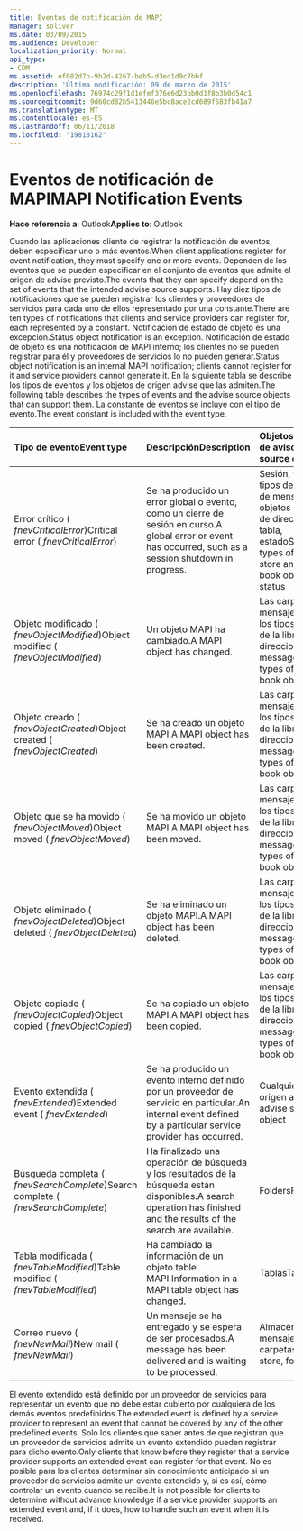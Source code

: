 ```yaml
---
title: Eventos de notificación de MAPI
manager: soliver
ms.date: 03/09/2015
ms.audience: Developer
localization_priority: Normal
api_type:
- COM
ms.assetid: ef082d7b-9b2d-4267-beb5-d3ed1d9c7bbf
description: 'Última modificación: 09 de marzo de 2015'
ms.openlocfilehash: 76974c29f1d1efef376e6d23bb0d1f8b3b0d54c1
ms.sourcegitcommit: 9d60cd82b5413446e5bc8ace2cd689f683fb41a7
ms.translationtype: MT
ms.contentlocale: es-ES
ms.lasthandoff: 06/11/2018
ms.locfileid: "19818162"
---
```

# <a name="mapi-notification-events"></a><span data-ttu-id="47df9-103">Eventos de notificación de MAPI</span><span class="sxs-lookup"><span data-stu-id="47df9-103">MAPI Notification Events</span></span>

  
  
<span data-ttu-id="47df9-104">**Hace referencia a**: Outlook</span><span class="sxs-lookup"><span data-stu-id="47df9-104">**Applies to**: Outlook</span></span> 
  
<span data-ttu-id="47df9-105">Cuando las aplicaciones cliente de registrar la notificación de eventos, deben especificar uno o más eventos.</span><span class="sxs-lookup"><span data-stu-id="47df9-105">When client applications register for event notification, they must specify one or more events.</span></span> <span data-ttu-id="47df9-106">Dependen de los eventos que se pueden especificar en el conjunto de eventos que admite el origen de advise previsto.</span><span class="sxs-lookup"><span data-stu-id="47df9-106">The events that they can specify depend on the set of events that the intended advise source supports.</span></span> <span data-ttu-id="47df9-107">Hay diez tipos de notificaciones que se pueden registrar los clientes y proveedores de servicios para cada uno de ellos representado por una constante.</span><span class="sxs-lookup"><span data-stu-id="47df9-107">There are ten types of notifications that clients and service providers can register for, each represented by a constant.</span></span> <span data-ttu-id="47df9-108">Notificación de estado de objeto es una excepción.</span><span class="sxs-lookup"><span data-stu-id="47df9-108">Status object notification is an exception.</span></span> <span data-ttu-id="47df9-109">Notificación de estado de objeto es una notificación de MAPI interno; los clientes no se pueden registrar para él y proveedores de servicios lo no pueden generar.</span><span class="sxs-lookup"><span data-stu-id="47df9-109">Status object notification is an internal MAPI notification; clients cannot register for it and service providers cannot generate it.</span></span> <span data-ttu-id="47df9-110">En la siguiente tabla se describe los tipos de eventos y los objetos de origen advise que las admiten.</span><span class="sxs-lookup"><span data-stu-id="47df9-110">The following table describes the types of events and the advise source objects that can support them.</span></span> <span data-ttu-id="47df9-111">La constante de eventos se incluye con el tipo de evento.</span><span class="sxs-lookup"><span data-stu-id="47df9-111">The event constant is included with the event type.</span></span>
  
|<span data-ttu-id="47df9-112">**Tipo de evento**</span><span class="sxs-lookup"><span data-stu-id="47df9-112">**Event type**</span></span>|<span data-ttu-id="47df9-113">**Descripción**</span><span class="sxs-lookup"><span data-stu-id="47df9-113">**Description**</span></span>|<span data-ttu-id="47df9-114">**Objetos de origen de aviso**</span><span class="sxs-lookup"><span data-stu-id="47df9-114">**Advise source objects**</span></span>|
|:-----|:-----|:-----|
|<span data-ttu-id="47df9-115">Error crítico ( _fnevCriticalError_)</span><span class="sxs-lookup"><span data-stu-id="47df9-115">Critical error ( _fnevCriticalError_)</span></span>  <br/> |<span data-ttu-id="47df9-116">Se ha producido un error global o evento, como un cierre de sesión en curso.</span><span class="sxs-lookup"><span data-stu-id="47df9-116">A global error or event has occurred, such as a session shutdown in progress.</span></span>  <br/> |<span data-ttu-id="47df9-117">Sesión, todos los tipos de almacén de mensajes y objetos de la libreta de direcciones, tabla, estado</span><span class="sxs-lookup"><span data-stu-id="47df9-117">Session, all types of message store and address book objects, table, status</span></span>  <br/> |
|<span data-ttu-id="47df9-118">Objeto modificado ( _fnevObjectModified_)</span><span class="sxs-lookup"><span data-stu-id="47df9-118">Object modified ( _fnevObjectModified_)</span></span>  <br/> |<span data-ttu-id="47df9-119">Un objeto MAPI ha cambiado.</span><span class="sxs-lookup"><span data-stu-id="47df9-119">A MAPI object has changed.</span></span>  <br/> |<span data-ttu-id="47df9-120">Las carpetas, los mensajes, todos los tipos de objetos de la libreta de direcciones</span><span class="sxs-lookup"><span data-stu-id="47df9-120">Folders, messages, all types of address book objects</span></span>  <br/> |
|<span data-ttu-id="47df9-121">Objeto creado ( _fnevObjectCreated_)</span><span class="sxs-lookup"><span data-stu-id="47df9-121">Object created ( _fnevObjectCreated_)</span></span>  <br/> |<span data-ttu-id="47df9-122">Se ha creado un objeto MAPI.</span><span class="sxs-lookup"><span data-stu-id="47df9-122">A MAPI object has been created.</span></span>  <br/> |<span data-ttu-id="47df9-123">Las carpetas, los mensajes, todos los tipos de objetos de la libreta de direcciones</span><span class="sxs-lookup"><span data-stu-id="47df9-123">Folders, messages, all types of address book objects</span></span>  <br/> |
|<span data-ttu-id="47df9-124">Objeto que se ha movido ( _fnevObjectMoved_)</span><span class="sxs-lookup"><span data-stu-id="47df9-124">Object moved ( _fnevObjectMoved_)</span></span>  <br/> |<span data-ttu-id="47df9-125">Se ha movido un objeto MAPI.</span><span class="sxs-lookup"><span data-stu-id="47df9-125">A MAPI object has been moved.</span></span>  <br/> |<span data-ttu-id="47df9-126">Las carpetas, los mensajes, todos los tipos de objetos de la libreta de direcciones</span><span class="sxs-lookup"><span data-stu-id="47df9-126">Folders, messages, all types of address book objects</span></span>  <br/> |
|<span data-ttu-id="47df9-127">Objeto eliminado ( _fnevObjectDeleted_)</span><span class="sxs-lookup"><span data-stu-id="47df9-127">Object deleted ( _fnevObjectDeleted_)</span></span>  <br/> |<span data-ttu-id="47df9-128">Se ha eliminado un objeto MAPI.</span><span class="sxs-lookup"><span data-stu-id="47df9-128">A MAPI object has been deleted.</span></span>  <br/> |<span data-ttu-id="47df9-129">Las carpetas, los mensajes, todos los tipos de objetos de la libreta de direcciones</span><span class="sxs-lookup"><span data-stu-id="47df9-129">Folders, messages, all types of address book objects</span></span>  <br/> |
|<span data-ttu-id="47df9-130">Objeto copiado ( _fnevObjectCopied_)</span><span class="sxs-lookup"><span data-stu-id="47df9-130">Object copied ( _fnevObjectCopied_)</span></span>  <br/> |<span data-ttu-id="47df9-131">Se ha copiado un objeto MAPI.</span><span class="sxs-lookup"><span data-stu-id="47df9-131">A MAPI object has been copied.</span></span>  <br/> |<span data-ttu-id="47df9-132">Las carpetas, los mensajes, todos los tipos de objetos de la libreta de direcciones</span><span class="sxs-lookup"><span data-stu-id="47df9-132">Folders, messages, all types of address book objects</span></span>  <br/> |
|<span data-ttu-id="47df9-133">Evento extendida ( _fnevExtended_)</span><span class="sxs-lookup"><span data-stu-id="47df9-133">Extended event ( _fnevExtended_)</span></span>  <br/> |<span data-ttu-id="47df9-134">Se ha producido un evento interno definido por un proveedor de servicio en particular.</span><span class="sxs-lookup"><span data-stu-id="47df9-134">An internal event defined by a particular service provider has occurred.</span></span>  <br/> |<span data-ttu-id="47df9-135">Cualquier objeto de origen advise</span><span class="sxs-lookup"><span data-stu-id="47df9-135">Any advise source object</span></span>  <br/> |
|<span data-ttu-id="47df9-136">Búsqueda completa ( _fnevSearchComplete_)</span><span class="sxs-lookup"><span data-stu-id="47df9-136">Search complete ( _fnevSearchComplete_)</span></span>  <br/> |<span data-ttu-id="47df9-137">Ha finalizado una operación de búsqueda y los resultados de la búsqueda están disponibles.</span><span class="sxs-lookup"><span data-stu-id="47df9-137">A search operation has finished and the results of the search are available.</span></span>  <br/> |<span data-ttu-id="47df9-138">Folders</span><span class="sxs-lookup"><span data-stu-id="47df9-138">Folders</span></span>  <br/> |
|<span data-ttu-id="47df9-139">Tabla modificada ( _fnevTableModified_)</span><span class="sxs-lookup"><span data-stu-id="47df9-139">Table modified ( _fnevTableModified_)</span></span>  <br/> |<span data-ttu-id="47df9-140">Ha cambiado la información de un objeto table MAPI.</span><span class="sxs-lookup"><span data-stu-id="47df9-140">Information in a MAPI table object has changed.</span></span>  <br/> |<span data-ttu-id="47df9-141">Tablas</span><span class="sxs-lookup"><span data-stu-id="47df9-141">Tables</span></span>  <br/> |
|<span data-ttu-id="47df9-142">Correo nuevo ( _fnevNewMail_)</span><span class="sxs-lookup"><span data-stu-id="47df9-142">New mail ( _fnevNewMail_)</span></span>  <br/> |<span data-ttu-id="47df9-143">Un mensaje se ha entregado y se espera de ser procesados.</span><span class="sxs-lookup"><span data-stu-id="47df9-143">A message has been delivered and is waiting to be processed.</span></span>  <br/> |<span data-ttu-id="47df9-144">Almacén de mensajes, las carpetas</span><span class="sxs-lookup"><span data-stu-id="47df9-144">Message store, folders</span></span>  <br/> |
   
<span data-ttu-id="47df9-145">El evento extendido está definido por un proveedor de servicios para representar un evento que no debe estar cubierto por cualquiera de los demás eventos predefinidos.</span><span class="sxs-lookup"><span data-stu-id="47df9-145">The extended event is defined by a service provider to represent an event that cannot be covered by any of the other predefined events.</span></span> <span data-ttu-id="47df9-146">Solo los clientes que saber antes de que registran que un proveedor de servicios admite un evento extendido pueden registrar para dicho evento.</span><span class="sxs-lookup"><span data-stu-id="47df9-146">Only clients that know before they register that a service provider supports an extended event can register for that event.</span></span> <span data-ttu-id="47df9-147">No es posible para los clientes determinar sin conocimiento anticipado si un proveedor de servicios admite un evento extendido y, si es así, cómo controlar un evento cuando se recibe.</span><span class="sxs-lookup"><span data-stu-id="47df9-147">It is not possible for clients to determine without advance knowledge if a service provider supports an extended event and, if it does, how to handle such an event when it is received.</span></span>
  

